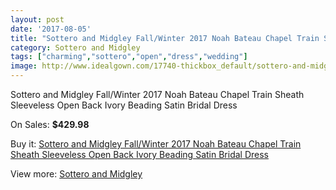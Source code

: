 ```yaml
---
layout: post
date: '2017-08-05'
title: "Sottero and Midgley Fall/Winter 2017 Noah Bateau Chapel Train Sheath Sleeveless Open Back Ivory Beading Satin Bridal Dress"
category: Sottero and Midgley
tags: ["charming","sottero","open","dress","wedding"]
image: http://www.idealgown.com/17740-thickbox_default/sottero-and-midgley-fall-winter-2017-noah-bateau-chapel-train-sheath-sleeveless-open-back-ivory-beading-satin-bridal-dress.jpg
---
```

Sottero and Midgley Fall/Winter 2017 Noah Bateau Chapel Train Sheath Sleeveless Open Back Ivory Beading Satin Bridal Dress

On Sales: **$429.98**
<a href="https://www.idealgown.com/en/sottero-and-midgley/6909-sottero-and-midgley-fall-winter-2017-noah-bateau-chapel-train-sheath-sleeveless-open-back-ivory-beading-satin-bridal-dress.html"><amp-img layout="responsive" width="600" height="600" src="//www.idealgown.com/17740-thickbox_default/sottero-and-midgley-fall-winter-2017-noah-bateau-chapel-train-sheath-sleeveless-open-back-ivory-beading-satin-bridal-dress.jpg" alt="Sottero and Midgley Fall/Winter 2017 Noah Bateau Chapel Train Sheath Sleeveless Open Back Ivory Beading Satin Bridal Dress 0" /></a>
<a href="https://www.idealgown.com/en/sottero-and-midgley/6909-sottero-and-midgley-fall-winter-2017-noah-bateau-chapel-train-sheath-sleeveless-open-back-ivory-beading-satin-bridal-dress.html"><amp-img layout="responsive" width="600" height="600" src="//www.idealgown.com/17745-thickbox_default/sottero-and-midgley-fall-winter-2017-noah-bateau-chapel-train-sheath-sleeveless-open-back-ivory-beading-satin-bridal-dress.jpg" alt="Sottero and Midgley Fall/Winter 2017 Noah Bateau Chapel Train Sheath Sleeveless Open Back Ivory Beading Satin Bridal Dress 1" /></a>
<a href="https://www.idealgown.com/en/sottero-and-midgley/6909-sottero-and-midgley-fall-winter-2017-noah-bateau-chapel-train-sheath-sleeveless-open-back-ivory-beading-satin-bridal-dress.html"><amp-img layout="responsive" width="600" height="600" src="//www.idealgown.com/17744-thickbox_default/sottero-and-midgley-fall-winter-2017-noah-bateau-chapel-train-sheath-sleeveless-open-back-ivory-beading-satin-bridal-dress.jpg" alt="Sottero and Midgley Fall/Winter 2017 Noah Bateau Chapel Train Sheath Sleeveless Open Back Ivory Beading Satin Bridal Dress 2" /></a>
<a href="https://www.idealgown.com/en/sottero-and-midgley/6909-sottero-and-midgley-fall-winter-2017-noah-bateau-chapel-train-sheath-sleeveless-open-back-ivory-beading-satin-bridal-dress.html"><amp-img layout="responsive" width="600" height="600" src="//www.idealgown.com/17743-thickbox_default/sottero-and-midgley-fall-winter-2017-noah-bateau-chapel-train-sheath-sleeveless-open-back-ivory-beading-satin-bridal-dress.jpg" alt="Sottero and Midgley Fall/Winter 2017 Noah Bateau Chapel Train Sheath Sleeveless Open Back Ivory Beading Satin Bridal Dress 3" /></a>
<a href="https://www.idealgown.com/en/sottero-and-midgley/6909-sottero-and-midgley-fall-winter-2017-noah-bateau-chapel-train-sheath-sleeveless-open-back-ivory-beading-satin-bridal-dress.html"><amp-img layout="responsive" width="600" height="600" src="//www.idealgown.com/17742-thickbox_default/sottero-and-midgley-fall-winter-2017-noah-bateau-chapel-train-sheath-sleeveless-open-back-ivory-beading-satin-bridal-dress.jpg" alt="Sottero and Midgley Fall/Winter 2017 Noah Bateau Chapel Train Sheath Sleeveless Open Back Ivory Beading Satin Bridal Dress 4" /></a>
<a href="https://www.idealgown.com/en/sottero-and-midgley/6909-sottero-and-midgley-fall-winter-2017-noah-bateau-chapel-train-sheath-sleeveless-open-back-ivory-beading-satin-bridal-dress.html"><amp-img layout="responsive" width="600" height="600" src="//www.idealgown.com/17741-thickbox_default/sottero-and-midgley-fall-winter-2017-noah-bateau-chapel-train-sheath-sleeveless-open-back-ivory-beading-satin-bridal-dress.jpg" alt="Sottero and Midgley Fall/Winter 2017 Noah Bateau Chapel Train Sheath Sleeveless Open Back Ivory Beading Satin Bridal Dress 5" /></a>

Buy it: [Sottero and Midgley Fall/Winter 2017 Noah Bateau Chapel Train Sheath Sleeveless Open Back Ivory Beading Satin Bridal Dress](https://www.idealgown.com/en/sottero-and-midgley/6909-sottero-and-midgley-fall-winter-2017-noah-bateau-chapel-train-sheath-sleeveless-open-back-ivory-beading-satin-bridal-dress.html "Sottero and Midgley Fall/Winter 2017 Noah Bateau Chapel Train Sheath Sleeveless Open Back Ivory Beading Satin Bridal Dress")

View more: [Sottero and Midgley](https://www.idealgown.com/en/98-sottero-and-midgley "Sottero and Midgley")